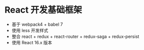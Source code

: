 # React 开发基础框架
- 基于 webpack4 + babel 7
- 使用 less 开发样式
- 整合 react + redux + react-router + redux-saga + redux-persist
- 使用 React 16.x 版本
